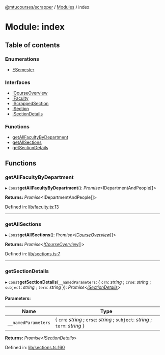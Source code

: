 [@mtucourses/scrapper](../README.md) / [Modules](../modules.md) / index

# Module: index

## Table of contents

### Enumerations

- [ESemester](../enums/index.esemester.md)

### Interfaces

- [ICourseOverview](../interfaces/index.icourseoverview.md)
- [IFaculty](../interfaces/index.ifaculty.md)
- [IScrappedSection](../interfaces/index.iscrappedsection.md)
- [ISection](../interfaces/index.isection.md)
- [ISectionDetails](../interfaces/index.isectiondetails.md)

### Functions

- [getAllFacultyByDepartment](index.md#getallfacultybydepartment)
- [getAllSections](index.md#getallsections)
- [getSectionDetails](index.md#getsectiondetails)

## Functions

### getAllFacultyByDepartment

▸ `Const`**getAllFacultyByDepartment**(): *Promise*<IDepartmentAndPeople[]\>

**Returns:** *Promise*<IDepartmentAndPeople[]\>

Defined in: [lib/faculty.ts:13](https://github.com/Michigan-Tech-Courses/scrapper/blob/0bef693/src/lib/faculty.ts#L13)

___

### getAllSections

▸ `Const`**getAllSections**(): *Promise*<[*ICourseOverview*](../interfaces/lib/types.icourseoverview.md)[]\>

**Returns:** *Promise*<[*ICourseOverview*](../interfaces/lib/types.icourseoverview.md)[]\>

Defined in: [lib/sections.ts:7](https://github.com/Michigan-Tech-Courses/scrapper/blob/0bef693/src/lib/sections.ts#L7)

___

### getSectionDetails

▸ `Const`**getSectionDetails**(`__namedParameters`: { `crn`: *string* ; `crse`: *string* ; `subject`: *string* ; `term`: *string*  }): *Promise*<[*ISectionDetails*](../interfaces/lib/types.isectiondetails.md)\>

#### Parameters:

Name | Type |
------ | ------ |
`__namedParameters` | { `crn`: *string* ; `crse`: *string* ; `subject`: *string* ; `term`: *string*  } |

**Returns:** *Promise*<[*ISectionDetails*](../interfaces/lib/types.isectiondetails.md)\>

Defined in: [lib/sections.ts:160](https://github.com/Michigan-Tech-Courses/scrapper/blob/0bef693/src/lib/sections.ts#L160)
